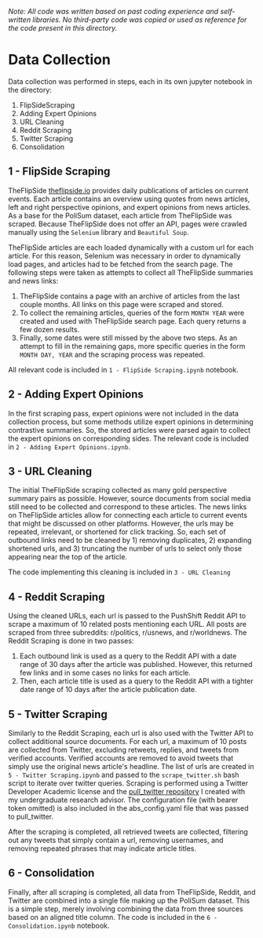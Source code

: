 _Note: All code was written based on past coding experience and self-written libraries. No third-party code was copied or used as reference for the code present in this directory._
# Data Collection

Data collection was performed in  steps, each in its own jupyter notebook in the directory:
1) FlipSideScraping
2) Adding Expert Opinions
3) URL Cleaning
4) Reddit Scraping
5) Twitter Scraping
6) Consolidation

## 1 - FlipSide Scraping
TheFlipSide [theflipside.io](https://www.theflipside.io/) provides daily publications of articles on current events. 
Each article contains an overview using quotes from news articles, left and right perspective opinions, and expert opinions from news articles.
As a base for the PoliSum dataset, each article from TheFlipSide was scraped. Because TheFlipSide does not offer an API, pages were crawled manually using the `Selenium` library and `Beautiful Soup`.

TheFlipSide articles are each loaded dynamically with a custom url for each article. For this reason, Selenium was necessary in order to dynamically load pages, and articles had to be fetched from the search page.
The following steps were taken as attempts to collect all TheFlipSide summaries and news links:
1) TheFlipSide contains a page with an archive of articles from the last couple months. All links on this page were scraped and stored.
2) To collect the remaining articles, queries of the form `MONTH YEAR` were created and used with TheFlipSide search page. Each query returns a few dozen results.
3) Finally, some dates were still missed by the above two steps. As an attempt to fill in the remaining gaps, more specific queries in the form `MONTH DAY, YEAR` and the scraping process was repeated.

All relevant code is included in `1 - FlipSide Scraping.ipynb` notebook.

## 2 - Adding Expert Opinions
In the first scraping pass, expert opinions were not included in the data collection process, but some methods utilize expert opinions in determining contrastive summaries.
So, the stored articles were parsed again to collect the expert opinions on corresponding sides. The relevant code is included in `2 - Adding Expert Opinions.ipynb`.

## 3 - URL Cleaning
The initial TheFlipSide scraping collected as many gold perspective summary pairs as possible. However, source documents from social media still need to be collected and correspond to these articles.
The news links on TheFlipSide articles allow for connecting each article to current events that might be discussed on other platforms. However, the urls may be repeated, irrelevant, or shortened for click tracking.
So, each set of outbound links need to be cleaned by 1) removing duplicates, 2) expanding shortened urls, and 3) truncating the number of urls to select only those appearing near the top of the article.

The code implementing this cleaning is included in `3 - URL Cleaning`

## 4 - Reddit Scraping
Using the cleaned URLs, each url is passed to the PushShift Reddit API to scrape a maximum of 10 related posts mentioning each URL. All posts are scraped from three subreddits: r/politics, r/usnews, and r/worldnews.
The Reddit Scraping is done in two passes:

1) Each outbound link is used as a query to the Reddit API with a date range of 30 days after the article was published. However, this returned few links and in some cases no links for each article.
2) Then, each article title is used as a query to the Reddit API with a tighter date range of 10 days after the article publication date.

## 5 - Twitter Scraping
Similarly to the Reddit Scraping, each url is also used with the Twitter API to collect additional source documents. For each url, a maximum of 10 posts are collected from Twitter, excluding retweets, replies, and tweets from verified accounts.
Verified accounts are removed to avoid tweets that simply use the original news article's headline. The list of urls are created in `5 - Twitter Scraping.ipynb` and passed to the `scrape_twitter.sh` bash script to iterate over twitter queries.
Scraping is performed using a Twitter Developer Academic license and the [pull_twitter repository](https://github.com/dhudsmith/pull_twitter) I created with my undergraduate research advisor. The configuration file (with bearer token omitted) is also included in the abs_config.yaml file that was passed to pull_twitter.

After the scraping is completed, all retrieved tweets are collected, filtering out any tweets that simply contain a url, removing usernames, and removing repeated phrases that may indicate article titles.

## 6 - Consolidation
Finally, after all scraping is completed, all data from TheFlipSide, Reddit, and Twitter are combined into a single file making up the PoliSum dataset.
This is a simple step, merely involving combining the data from three sources based on an aligned title column. The code is included in the `6 - Consolidation.ipynb` notebook.
